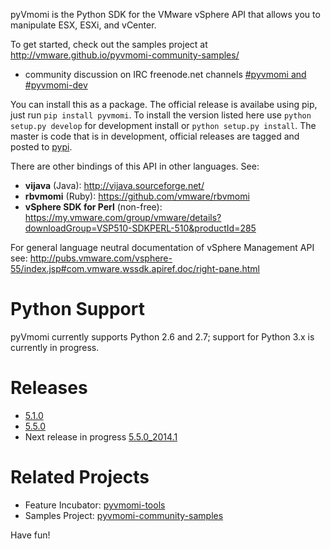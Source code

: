pyVmomi is the Python SDK for the VMware vSphere API that allows you to manipulate ESX, ESXi, and vCenter.

To get started, check out the samples project at http://vmware.github.io/pyvmomi-community-samples/

* community discussion on IRC freenode.net channels [#pyvmomi and #pyvmomi-dev](http://webchat.freenode.net/?channels=#pyvmomi,#pyvmomi-dev)

You can install this as a package. The official release is availabe using pip, just run `pip install pyvmomi`. To install the version listed here use `python setup.py develop` for development install or `python setup.py install`. The master is code that is in development, official releases are tagged and posted to [pypi](https://pypi.python.org/pypi/pyvmomi/).

There are other bindings of this API in other languages. See:

* **vijava** (Java): http://vijava.sourceforge.net/
* **rbvmomi** (Ruby): https://github.com/vmware/rbvmomi
* **vSphere SDK for Perl** (non-free): https://my.vmware.com/group/vmware/details?downloadGroup=VSP510-SDKPERL-510&productId=285

For general language neutral documentation of vSphere Management API see:
http://pubs.vmware.com/vsphere-55/index.jsp#com.vmware.wssdk.apiref.doc/right-pane.html

Python Support
==============
pyVmomi currently supports Python 2.6 and 2.7; support for Python 3.x is currently in progress.

Releases
========
* [5.1.0](https://github.com/vmware/pyvmomi/tree/v5.1.0)
* [5.5.0](https://github.com/vmware/pyvmomi/tree/v5.5.0)
* Next release in progress [5.5.0_2014.1](https://github.com/vmware/pyvmomi/issues?milestone=1&state=open)

Related Projects
================
* Feature Incubator: [pyvmomi-tools](https://github.com/vmware/pyvmomi-tools)
* Samples Project: [pyvmomi-community-samples](https://github.com/vmware/pyvmomi-community-samples)

Have fun!
